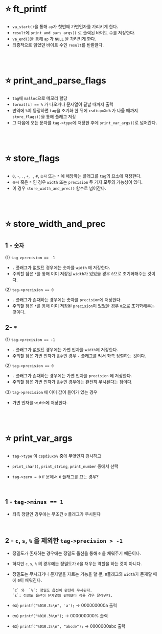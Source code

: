 ⭐ ft_printf
============

- `va_start()`을 통해 `ap`가 첫번째 가변인자를 가리키게 한다.
- `result`에 `print_and_pars_args()` 로 출력된 바이트 수를 저장한다.
-  `va_end()`을 통해 `ap` 가 `NULL` 을 가리키게 한다.
-  최종적으로 읽었던 바이트 수인 `result`를 반환한다.

</br>
</br>

⭐ print_and_parse_flags
=======================

- `tag`에 `malloc`으로 메모리 할당
- `format[i] == %` 가 나오거나 문자열이 끝날 때까지 출력
- 만약에 `%`이 등장하면 `tag`을 초기화 한 뒤에 `csdiupxXo%` 가 나올 때까지 `store_flags()`을 통해 플래그 저장
- 그 다음에 오는 문자를 `tag->type`에 저장한 후에 `print_var_args()`로 넘어간다.

</br>
</br>

⭐ store_flags
==============

- `0`, `-`, `.`, `+`, ` `, `#`, `숫자` 또는 `*` 에 해당하는 플래그를 `tag`의 요소에 저장한다.
- `숫자` 혹은 `*` 인 경우 `width` 또는 `precision` 두 가지 모두의 가능성이 있다.
- 이 경우 `store_width_and_prec()` 함수로 넘어간다.

</br>
</br>

⭐ store_width_and_prec
======================

1 - `숫자`
--------

(1) `tag->precision == -1`
- `.` 플래그가 없었던 경우에는 숫자를 `width` 에 저장한다.
- 주의할 점은 `*`를 통해 이미 저장된 `width`가 있었을 경우 `0`으로 초기화해주는 것이다.

(2) `tag->precision == 0`
- `.` 플래그가 존재하는 경우에는 숫자를 `precision`에 저장한다.
- 주의할 점은 `*`를 통해 이미 저장된 `precision`이 있었을 경우 `0`으로 초기화해주는 것이다.

2- `*`
-----

(1) `tag->precision == -1`
- `.` 플래그가 없었던 경우에는 가변 인자를 `width`에 저장한다.
- 주의할 점은 가변 인자가 `음수`인 경우 `-` 플래그를 켜서 좌측 정렬하는 것이다.

(2) `tag->precision == 0`
- `.` 플래그가 존재하는 경우에는 가변 인자를 `precision` 에 저장한다.
- 주의할 점은 가변 인자가 `음수`인 경우에는 완전히 무시된다는 점이다.

(3) `tag->precision` 에 이미 값이 들어가 있는 경우
- 가변 인자를 `width`에 저장한다.

</br>
</br>

⭐ print_var_args
================

- `tag->type` 이 `cspdiuxo%` 중에 무엇인지 검사하고
- `print_char()`, `print_string`, `print_number` 중에서 선택

- `tag->zero = 0` if 문에서 `0` 플래그를 끄는 경우?

</br>

1 - `tag->minus == 1`
---------------------

- 좌측 정렬인 경우에는 무조건 `0` 플래그가 무시된다

</br>

2 - `c`, `s`, `%` 을 제외한 `tag->precision > -1`
-----------------------------------------------

- 정밀도가 존재하는 경우에는 정밀도 옵션을 통해 `0` 을 채워주기 때문이다.
- 하지만 `c`, `s`, `%` 의 경우에는 정밀도가 `0`을 채우는 역할을 하는 것이 아니다.
- 정밀도는 무시되거나 문자열을 자르는 기능을 할 뿐, `0`플래그와 `width`가 존재할 때에 `0`이 채워진다.

      `c` 와  `%`: 정밀도 옵션이 완전히 무시된다.
      `s`: 정밀도 옵션이 문자열의 길이보다 작을 경우 잘라낸다. 

- ex) `printf("%010.3c\n", 'a');`     -> 000000000a 출력
- ex) `printf("%010.3%\n");`          -> 000000000% 출력
- ex) `printf("%010.3s\n", "abcde");` -> 0000000abc 출력 
